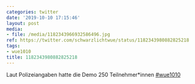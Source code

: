 ```yaml
---
categories: twitter
date: '2019-10-10 17:15:46'
layout: post
media:
- file: /media/1182343966932586496.jpg
ref: https://twitter.com/schwarzlichtwue/status/1182343980882825218
tags:
- wue1010
title: 1182343980882825218
---
```

Laut Polizeiangaben hatte die Demo 250 Teilnehmer\*innen [#wue1010](/t/wue1010)  